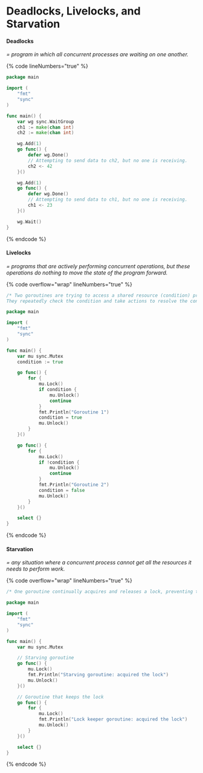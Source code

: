 # Deadlocks, Livelocks, and Starvation

#### Deadlocks

_= program in which all concurrent processes are waiting on one another._

{% code lineNumbers="true" %}
```go
package main

import (
	"fmt"
	"sync"
)

func main() {
	var wg sync.WaitGroup
	ch1 := make(chan int)
	ch2 := make(chan int)

	wg.Add(1)
	go func() {
		defer wg.Done()
		// Attempting to send data to ch2, but no one is receiving.
		ch2 <- 42
	}()

	wg.Add(1)
	go func() {
		defer wg.Done()
		// Attempting to send data to ch1, but no one is receiving.
		ch1 <- 23
	}()

	wg.Wait()
}
```
{% endcode %}

#### Livelocks

_= programs that are actively performing concurrent operations, but these operations do nothing to move the state of the program forward._

{% code overflow="wrap" lineNumbers="true" %}
```go
/* Two goroutines are trying to access a shared resource (condition) protected by a mutex (mu). 
They repeatedly check the condition and take actions to resolve the conflict. However, their actions lead to an ongoing conflict without making progress, resulting in a livelock.*/

package main

import (
	"fmt"
	"sync"
)

func main() {
	var mu sync.Mutex
	condition := true

	go func() {
		for {
			mu.Lock()
			if condition {
				mu.Unlock()
				continue
			}
			fmt.Println("Goroutine 1")
			condition = true
			mu.Unlock()
		}
	}()

	go func() {
		for {
			mu.Lock()
			if !condition {
				mu.Unlock()
				continue
			}
			fmt.Println("Goroutine 2")
			condition = false
			mu.Unlock()
		}
	}()

	select {}
}
```
{% endcode %}

#### Starvation

_= any situation where a concurrent process cannot get all the resources it needs to perform work._

{% code overflow="wrap" lineNumbers="true" %}
```go
/* One goroutine continually acquires and releases a lock, preventing the starving goroutine from ever acquiring it. */

package main

import (
	"fmt"
	"sync"
)

func main() {
	var mu sync.Mutex

	// Starving goroutine
	go func() {
		mu.Lock()
		fmt.Println("Starving goroutine: acquired the lock")
		mu.Unlock()
	}()

	// Goroutine that keeps the lock
	go func() {
		for {
			mu.Lock()
			fmt.Println("Lock keeper goroutine: acquired the lock")
			mu.Unlock()
		}
	}()

	select {}
}
```
{% endcode %}
